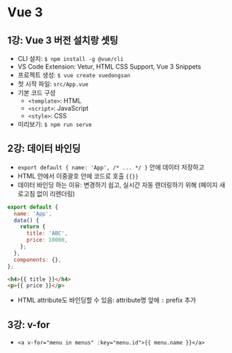# Vue 3

## 1강: Vue 3 버전 설치랑 셋팅

- CLI 설치: `$ npm install -g @vue/cli`
- VS Code Extension: Vetur, HTML CSS Support, Vue 3 Snippets
- 프로젝트 생성: `$ vue create vuedongsan`
- 첫 시작 파일: `src/App.vue`
- 기본 코드 구성
  - `<template>`: HTML
  - `<script>`: JavaScript
  - `<style>`: CSS
- 미리보기: `$ npm run serve`

## 2강: 데이터 바인딩

- `export default { name: 'App', /* ... */ }` 안에 데이터 저장하고
- HTML 안에서 이중괄호 안에 코드로 호출 `{{}}`
- 데이터 바인딩 하는 이유: 변경하기 쉽고, 실시간 자동 렌더링하기 위해 (페이지 새로고침 없이 리렌더링)

```javascript
export default {
  name: 'App',
  data() {
    return {
      title: 'ABC',
      price: 10000,
    };
  },
  components: {},
};
```

```html
<h4>{{ title }}</h4>
<p>{{ price }}</p>
```

- HTML attribute도 바인딩할 수 있음: attribute명 앞에 `:` prefix 추가

## 3강: v-for

- `<a v-for="menu in menus" :key="menu.id">{{ menu.name }}</a>`
